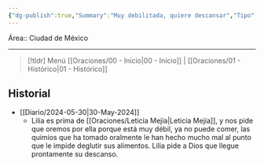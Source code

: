 ```yaml
---
{"dg-publish":true,"Summary":"Muy debilitada, quiere descansar","Tipo":["Muro"],"Actualizado":"2024-05-30","Status":["Crítico"],"permalink":"/Oraciones/Lilia Aculco Núñez/","dgPassFrontmatter":true,"created":"2024-06-03T22:56:34.775-06:00","updated":"2025-02-19T10:33:09.746-06:00"}
---
```


Área:: Ciudad de México
- - -
> [!tldr] Menú 
> [[Oraciones/00 - Inicio\|00 - Inicio]] | [[Oraciones/01 - Histórico\|01 - Histórico]]
## Historial
- [[Diario/2024-05-30\|30-May-2024]]
	- Lilia es prima de [[Oraciones/Leticia Mejía\|Leticia Mejía]], y nos pide que oremos por ella porque está muy débil, ya no puede comer, las quimios que ha tomado oralmente le han hecho mucho mal al punto que le impide deglutir sus alimentos. Lilia pide a Dios que llegue prontamente su descanso.

